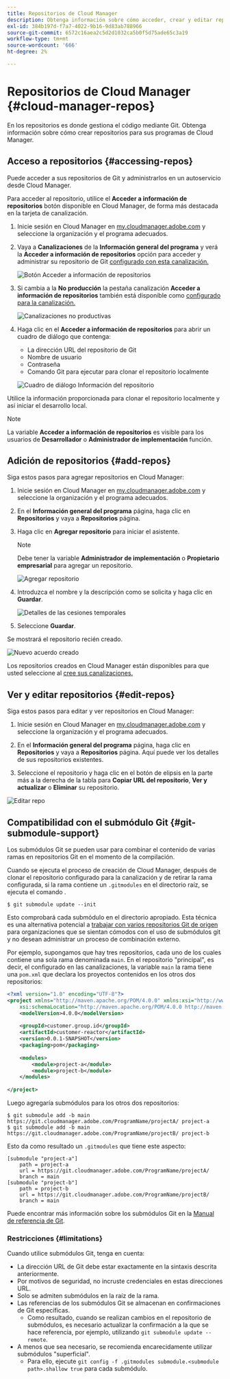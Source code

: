 ```yaml
---
title: Repositorios de Cloud Manager
description: Obtenga información sobre cómo acceder, crear y editar repositorios para sus programas de Cloud Manager.
exl-id: 384b197d-f7a7-4022-9b16-9d83ab788966
source-git-commit: 6572c16aea2c5d2d1032ca5b0f5d75ade65c3a19
workflow-type: tm+mt
source-wordcount: '666'
ht-degree: 2%

---
```



# Repositorios de Cloud Manager {#cloud-manager-repos}

En los repositorios es donde gestiona el código mediante Git. Obtenga información sobre cómo crear repositorios para sus programas de Cloud Manager.

## Acceso a repositorios {#accessing-repos}

Puede acceder a sus repositorios de Git y administrarlos en un autoservicio desde Cloud Manager.

Para acceder al repositorio, utilice el **Acceder a información de repositorios** botón disponible en Cloud Manager, de forma más destacada en la tarjeta de canalización.

1. Inicie sesión en Cloud Manager en [my.cloudmanager.adobe.com](https://my.cloudmanager.adobe.com) y seleccione la organización y el programa adecuados.

1. Vaya a **Canalizaciones** de la **Información general del programa** y verá la **Acceder a información de repositorios** opción para acceder y administrar su repositorio de Git [configurado con esta canalización.](/help/using/production-pipelines.md)

   ![Botón Acceder a información de repositorios](/help/assets/access-repo1.png)

1. Si cambia a la **No producción** la pestaña canalización **Acceder a información de repositorios** también está disponible como [configurado para la canalización.](/help/using/non-production-pipelines.md)

   ![Canalizaciones no productivas](/help/assets/access-repo-nonprod.png)

1. Haga clic en el **Acceder a información de repositorios** para abrir un cuadro de diálogo que contenga:

   * La dirección URL del repositorio de Git
   * Nombre de usuario
   * Contraseña
   * Comando Git para ejecutar para clonar el repositorio localmente

   ![Cuadro de diálogo Información del repositorio](/help/assets/access-repo-create.png)

Utilice la información proporcionada para clonar el repositorio localmente y así iniciar el desarrollo local.

>[!NOTE]
>
>La variable **Acceder a información de repositorios** es visible para los usuarios de **Desarrollador** o **Administrador de implementación** función.

## Adición de repositorios {#add-repos}

Siga estos pasos para agregar repositorios en Cloud Manager:

1. Inicie sesión en Cloud Manager en [my.cloudmanager.adobe.com](https://my.cloudmanager.adobe.com) y seleccione la organización y el programa adecuados.

1. En el **Información general del programa** página, haga clic en **Repositorios** y vaya a **Repositorios** página.

1. Haga clic en **Agregar repositorio** para iniciar el asistente.

   >[!NOTE]
   >
   >Debe tener la variable **Administrador de implementación** o **Propietario empresarial** para agregar un repositorio.

   ![Agregar repositorio](/help/assets/create-repo2.png)

1. Introduzca el nombre y la descripción como se solicita y haga clic en **Guardar**.

   ![Detalles de las cesiones temporales](/help/assets/repo-1.png)

1. Seleccione **Guardar**.

Se mostrará el repositorio recién creado.

![Nuevo acuerdo creado](/help/assets/create-repo3.png)

Los repositorios creados en Cloud Manager están disponibles para que usted seleccione al [cree sus canalizaciones.](/help/overview/ci-cd-pipelines.md)

## Ver y editar repositorios {#edit-repos}

Siga estos pasos para editar y ver repositorios en Cloud Manager:

1. Inicie sesión en Cloud Manager en [my.cloudmanager.adobe.com](https://my.cloudmanager.adobe.com) y seleccione la organización y el programa adecuados.

1. En el **Información general del programa** página, haga clic en **Repositorios** y vaya a **Repositorios** página. Aquí puede ver los detalles de sus repositorios existentes.

1. Seleccione el repositorio y haga clic en el botón de elipsis en la parte más a la derecha de la tabla para **Copiar URL del repositorio**, **Ver y actualizar** o **Eliminar** su repositorio.

![Editar repo](/help/assets/create-repo3.png)

## Compatibilidad con el submódulo Git {#git-submodule-support}

Los submódulos Git se pueden usar para combinar el contenido de varias ramas en repositorios Git en el momento de la compilación.

Cuando se ejecuta el proceso de creación de Cloud Manager, después de clonar el repositorio configurado para la canalización y de retirar la rama configurada, si la rama contiene un `.gitmodules` en el directorio raíz, se ejecuta el comando .

```
$ git submodule update --init
```

Esto comprobará cada submódulo en el directorio apropiado. Esta técnica es una alternativa potencial a [trabajar con varios repositorios Git de origen](/help/managing-code/multiple-git-repos.md) para organizaciones que se sientan cómodos con el uso de submódulos git y no desean administrar un proceso de combinación externo.

Por ejemplo, supongamos que hay tres repositorios, cada uno de los cuales contiene una sola rama denominada `main`. En el repositorio &quot;principal&quot;, es decir, el configurado en las canalizaciones, la variable `main` la rama tiene una `pom.xml` que declara los proyectos contenidos en los otros dos repositorios:

```xml
<?xml version="1.0" encoding="UTF-8"?>
<project xmlns="http://maven.apache.org/POM/4.0.0" xmlns:xsi="http://www.w3.org/2001/XMLSchema-instance"
    xsi:schemaLocation="http://maven.apache.org/POM/4.0.0 http://maven.apache.org/maven-v4_0_0.xsd">
    <modelVersion>4.0.0</modelVersion>
   
    <groupId>customer.group.id</groupId>
    <artifactId>customer-reactor</artifactId>
    <version>0.0.1-SNAPSHOT</version>
    <packaging>pom</packaging>
   
    <modules>
        <module>project-a</module>
        <module>project-b</module>
    </modules>
   
</project>
```

Luego agregaría submódulos para los otros dos repositorios:

```shell
$ git submodule add -b main https://git.cloudmanager.adobe.com/ProgramName/projectA/ project-a
$ git submodule add -b main https://git.cloudmanager.adobe.com/ProgramName/projectB/ project-b
```

Esto da como resultado un `.gitmodules` que tiene este aspecto:

```text
[submodule "project-a"]
    path = project-a
    url = https://git.cloudmanager.adobe.com/ProgramName/projectA/
    branch = main
[submodule "project-b"]
    path = project-b
    url = https://git.cloudmanager.adobe.com/ProgramName/projectB/
    branch = main
```

Puede encontrar más información sobre los submódulos Git en la [Manual de referencia de Git](https://git-scm.com/book/en/v2/Git-Tools-Submodules).

### Restricciones     {#limitations}

Cuando utilice submódulos Git, tenga en cuenta:

* La dirección URL de Git debe estar exactamente en la sintaxis descrita anteriormente.
* Por motivos de seguridad, no incruste credenciales en estas direcciones URL.
* Solo se admiten submódulos en la raíz de la rama.
* Las referencias de los submódulos Git se almacenan en confirmaciones de Git específicas.
   * Como resultado, cuando se realizan cambios en el repositorio de submódulos, es necesario actualizar la confirmación a la que se hace referencia, por ejemplo, utilizando `git submodule update --remote`.
* A menos que sea necesario, se recomienda encarecidamente utilizar submódulos &quot;superficial&quot;.
   * Para ello, ejecute `git config -f .gitmodules submodule.<submodule path>.shallow true` para cada submódulo.
